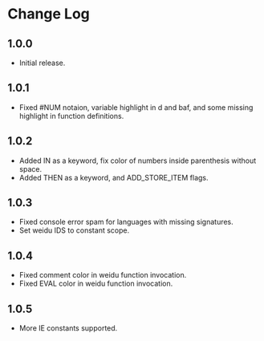 # Change Log

## 1.0.0
- Initial release.

## 1.0.1
- Fixed #NUM notaion, variable highlight in d and baf, and some missing highlight in function definitions.

## 1.0.2
- Added IN as a keyword, fix color of numbers inside parenthesis without space.
- Added THEN as a keyword, and ADD_STORE_ITEM flags.

## 1.0.3
- Fixed console error spam for languages with missing signatures.
- Set weidu IDS to constant scope.

## 1.0.4
- Fixed comment color in weidu function invocation.
- Fixed EVAL color in weidu function invocation.

## 1.0.5
- More IE constants supported.
